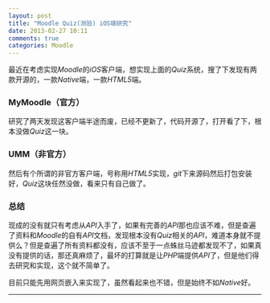 ```yaml
---
layout: post
title: "Moodle Quiz(测验) iOS端研究"
date: 2013-02-27 10:11
comments: true
categories: Moodle 
---
```

最近在考虑实现*Moodle*的*iOS*客户端，想实现上面的*Quiz*系统，搜了下发现有两款开源的，一款*Native*端，一款*HTML5*端。

### MyMoodle（官方）
研究了两天发现这客户端半途而废，已经不更新了，代码开源了，打开看了下，根本没做*Quiz*这一块。   
### UMM（非官方）
然后有个所谓的非官方客户端，号称用*HTML5*实现，*git*下来源码然后打包安装好，*Quiz*这块任然没做，看来只有自己做了。   

### 总结
现成的没有就只有考虑从*API*入手了，如果有完善的*API*那也应该不难，但是查遍了资料和*Moodle*的自有*API*文档，发现根本没有*Quiz*相关的*API*，难道本身就不提供么？但是查遍了所有资料都没有，应该不至于一点蛛丝马迹都发现不了，如果真没有提供的话，那还真麻烦了，最坏的打算就是让*PHP*端提供*API*了，但是他们得去研究和实现，这个就不简单了。

目前只能先用网页嵌入来实现了，虽然看起来也不错，但是始终不如*Native*好。

---
